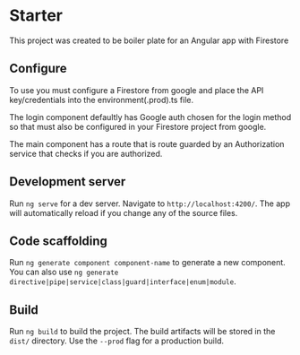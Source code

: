 # Starter

This project was created to be boiler plate for an Angular app with Firestore

## Configure

To use you must configure a Firestore from google and place the API key/credentials into the environment(.prod).ts file.

The login component defaultly has Google auth chosen for the login method so that must also be configured in your Firestore project from google.

The main component has a route that is route guarded by an Authorization service that checks if you are authorized. 

## Development server

Run `ng serve` for a dev server. Navigate to `http://localhost:4200/`. The app will automatically reload if you change any of the source files.

## Code scaffolding

Run `ng generate component component-name` to generate a new component. You can also use `ng generate directive|pipe|service|class|guard|interface|enum|module`.

## Build

Run `ng build` to build the project. The build artifacts will be stored in the `dist/` directory. Use the `--prod` flag for a production build.
